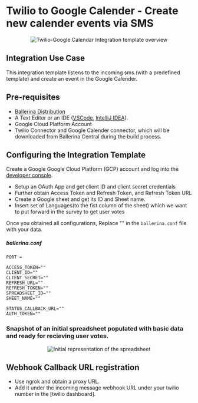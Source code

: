# Twilio to Google Calender - Create new calender events via SMS
<div style="text-align:center"><img src="./docs/resources/twilio_calendar_template_overview.jpg" alt="Twilio-Google Calendar Integration template overview"/></div>

## Integration Use Case
This integration template listens to the incoming sms (with a predefined template) and create an event in the Google Calender.

## Pre-requisites
- [Ballerina Distribution](https://ballerina.io/learn/getting-started/)
- A Text Editor or an IDE ([VSCode](https://marketplace.visualstudio.com/items?itemName=ballerina.ballerina), 
[IntelliJ IDEA](https://plugins.jetbrains.com/plugin/9520-ballerina)). 
- Google Cloud Platform Account
- Twilio Connector and Google Calender connector, which will be downloaded from Ballerina Central during the build process.

## Configuring the Integration Template
Create a Google Google Cloud Platform (GCP) account and log into the [developer console](https://console.cloud.google.com/).

- Setup an OAuth App and get client ID and client secret credentials
- Further obtain Access Token and Refresh Token, and Refresh Token URL 
- Create a Google sheet and get its ID and Sheet name.
- Insert set of Languages(to the fist column of the sheet) which we want to put forward in the survey to get user votes

Once you obtained all configurations, Replace "" in the `ballerina.conf` file with your data.

##### ballerina.conf
```
PORT = 

ACCESS_TOKEN=""
CLIENT_ID=""
CLIENT_SECRET=""
REFRESH_URL=""
REFRESH_TOKEN=""
SPREADSHEET_ID=""
SHEET_NAME=""

STATUS_CALLBACK_URL=""
AUTH_TOKEN=""

```

### Snapshot of an initial spreadsheet populated with basic data and ready for recieving user votes.
<div style="text-align:center"><img src="./docs/resources/initial_spreadsheet.png" alt="Initial representation of the spreadsheet"/></div>

## Webhook Callback URL registration
- Use ngrok and obtain a proxy URL.
- Add it under the incoming message webhook URL under your twilio number in the [twilio dashboard]. 